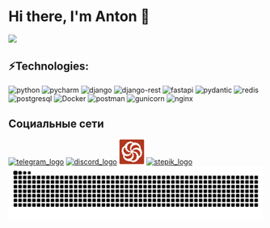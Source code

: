 <h1 align="left">Hi there, I'm Anton 👋</h1>
<div id="header" align="left">
  <img src="https://komarev.com/ghpvc/?username=frostan&style=for-the-badge" />
</div>
<h2 align="left">⚡Technologies:</h2>
<div align="left">
  <img src="https://img.shields.io/badge/Python-FFD43B?style=for-the-badge&logo=python&logoColor=blue" title="python" alt="python"/>
  <img src="https://img.shields.io/badge/pycharm-143?style=for-the-badge&logo=pycharm&logoColor=black&color=black&labelColor=green" title="pycharm" alt="pycharm"/>
  <img src="https://img.shields.io/badge/Django-092E20?style=for-the-badge&logo=django&logoColor=green" title="django" alt="django"/>
  <img src="https://img.shields.io/badge/django%20rest-ff1709?style=for-the-badge&logo=django&logoColor=white" title="django-rest" alt="django-rest"/>
  <img src="https://img.shields.io/badge/fastapi-109989?style=for-the-badge&logo=FASTAPI&logoColor=white" title="fastapi" alt="fastapi"/>
  <img src="https://img.shields.io/badge/Pydantic-E92063?style=for-the-badge&logo=Pydantic&logoColor=white" title="pydantic" alt="pydantic"/>
  <img src="https://img.shields.io/badge/redis-CC0000.svg?&style=for-the-badge&logo=redis&logoColor=white" title="redis" alt="redis"/>
  <img src="https://img.shields.io/badge/PostgreSQL-316192?style=for-the-badge&logo=postgresql&logoColor=white" title="postgresql" alt="postgresql"/>
  <img src="https://img.shields.io/badge/Docker-2CA5E0?style=for-the-badge&logo=docker&logoColor=white" title="Docker" alt="Docker"/>
  <img src="https://img.shields.io/badge/Postman-FF6C37?style=for-the-badge&logo=Postman&logoColor=white" title="postman" alt="postman"/>
  <img src="https://img.shields.io/badge/gunicorn-%298729.svg?style=for-the-badge&logo=gunicorn&logoColor=white" title="gunicorn" alt="gunicorn"/>
  <img src="https://img.shields.io/badge/Nginx-009639?style=for-the-badge&logo=nginx&logoColor=white" title="nginx" alt="nginx"/>
  <img src="" title="" alt=""/>
  <img src="" title="" alt=""/>
</div>

<h2 align="left">Социальные сети</h2>
<div align="left">
 <a href="https://t.me/getheup"><img src="https://img.shields.io/badge/Telegram-2CA5E0?style=for-the-badge&logo=telegram&logoColor=white" title="Мой телеграм" alt="telegram_logo" width="50" height="50"/></a>
 <a href="https://discord.com/users/frostyan"><img src="https://img.shields.io/badge/Discord-%235865F2.svg?style=for-the-badge&logo=discord&logoColor=white" title="Мой профиль в дискорде" alt="discord_logo" width="50" height="50" /></a>
 <a href="https://www.codewars.com/users/frostan"><img src="https://github.com/codewars/branding/blob/master/logo.png?raw=true" title="Мой профиль в CodeWars" alt="codewars_logo" width="50" height="50"/></a>
  <a href="https://stepik.org/users/640898067/profile"><img src="https://upload.wikimedia.org/wikipedia/commons/4/42/Stepik_logotype.png" title="Мой профиль на Stepik" alt="stepik_logo" width="50" height="50" /><a/>
</div>
<img src="https://raw.githubusercontent.com/frostan/frostan/602a3cf9f36321e6a3f19638e61c883adc57d714/github-contribution-grid-snake.svg"/>

<!--
**frostan/frostan** is a ✨ _special_ ✨ repository because its `README.md` (this file) appears on your GitHub profile.

Here are some ideas to get you started:

- 🔭 I’m currently working on ...
- 🌱 I’m currently learning ...
- 👯 I’m looking to collaborate on ...
- 🤔 I’m looking for help with ...
- 💬 Ask me about ...
- 📫 How to reach me: ...
- 😄 Pronouns: ...
- ⚡ Fun fact: ...
-->
